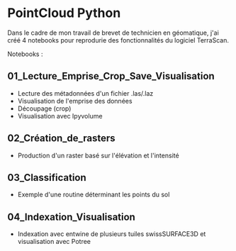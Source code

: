# PointCloud Python

Dans le cadre de mon travail de brevet de technicien en géomatique, j'ai créé 4 notebooks pour reprodurie des fonctionnalités du logiciel TerraScan.

Notebooks :

## 01_Lecture_Emprise_Crop_Save_Visualisation

+ Lecture des métadonnées d'un fichier .las/.laz
+ Visualisation de l'emprise des données
+ Découpage (crop)
+ Visualisation avec Ipyvolume


## 02_Création_de_rasters

+ Production d'un raster basé sur l'élévation et l'intensité

## 03_Classification

+ Exemple d'une routine déterminant les points du sol

## 04_Indexation_Visualisation

+ Indexation avec entwine de plusieurs tuiles swissSURFACE3D et visualisation avec Potree
